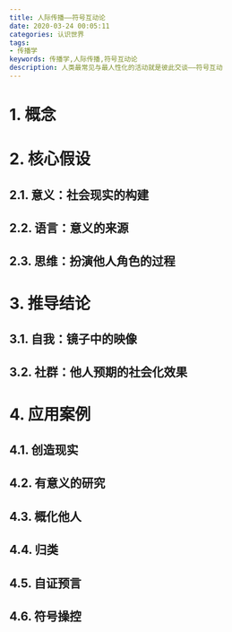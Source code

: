 ```yaml
---
title: 人际传播——符号互动论
date: 2020-03-24 00:05:11
categories: 认识世界
tags: 
- 传播学
keywords: 传播学,人际传播,符号互动论
description: 人类最常见与最人性化的活动就是彼此交谈——符号互动
---
```


# 1. 概念

# 2. 核心假设

## 2.1. 意义：社会现实的构建

## 2.2. 语言：意义的来源

## 2.3. 思维：扮演他人角色的过程

# 3. 推导结论

## 3.1. 自我：镜子中的映像

## 3.2. 社群：他人预期的社会化效果

# 4. 应用案例

## 4.1. 创造现实

## 4.2. 有意义的研究

## 4.3. 概化他人

## 4.4. 归类

## 4.5. 自证预言

## 4.6. 符号操控
